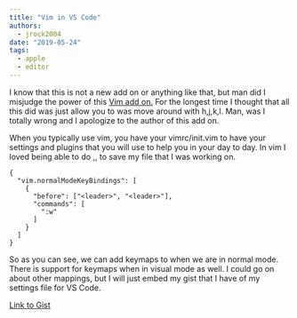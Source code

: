 ```yaml
---
title: "Vim in VS Code"
authors:
  - jrock2004
date: "2019-05-24"
tags:
  - apple
  - editor
---
```


I know that this is not a new add on or anything like that, but man did I misjudge the power of this [Vim add on.](https://marketplace.visualstudio.com/items?itemName=vscodevim.vim) For the longest time I thought that all this did was just allow you to was move around with h,j,k,l. Man, was I totally wrong and I apologize to the author of this add on.

When you typically use vim, you have your vimrc/init.vim to have your settings and plugins that you will use to help you in your day to day. In vim I loved being able to do ,, to save my file that I was working on.

```
{
  "vim.normalModeKeyBindings": [
    {
      "before": ["<leader>", "<leader>"],
      "commands": [ 
        ":w"
      ]
    }
  ]
}
```

So as you can see, we can add keymaps to when we are in normal mode. There is support for keymaps when in visual mode as well. I could go on about other mappings, but I will just embed my gist that I have of my settings file for VS Code.

[Link to Gist](https://gist.github.com/jrock2004/34c134d3a4a8bfb84336fd5d52472237#file-settings-json)
